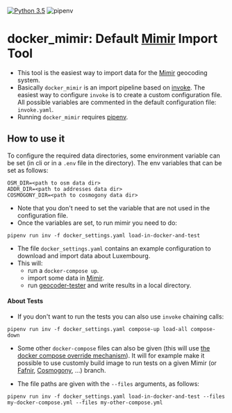 [![Python 3.5](https://img.shields.io/badge/python-3.5-blue.svg)](https://www.python.org/downloads/release/python-350/)
![pipenv](https://img.shields.io/badge/pipenv->%3D%209.0.1-brightgreen.svg)

# docker_mimir: Default [Mimir](https://github.com/CanalTP/mimirsbrunn) Import Tool

- This tool is the easiest way to import data for the [Mimir](https://github.com/CanalTP/mimirsbrunn) geocoding system.
- Basically `docker_mimir` is an import pipeline based on [invoke](https://github.com/pyinvoke/invoke). The easiest way to configure `invoke` is to create a custom configuration file. All possible variables are commented in the default configuration file: `invoke.yaml`.
- Running `docker_mimir` requires [pipenv](https://github.com/pypa/pipenv).

## How to use it

To configure the required data directories, some environment variable can be set (in cli or in a `.env` file in the directory). The env variables that can be set as follows:

```env
OSM_DIR=<path to osm data dir>
ADDR_DIR=<path to addresses data dir>
COSMOGONY_DIR=<path to cosmogony data dir>
```

- Note that you don't need to set the variable that are not used in the configuration file.
- Once the variables are set, to run mimir you need to do:

```shell
pipenv run inv -f docker_settings.yaml load-in-docker-and-test
```

- The file `docker_settings.yaml` contains an example configuration to download and import data about Luxembourg.
- This will:
  * run a `docker-compose up`.
  * import some data in [Mimir](https://github.com/CanalTP/mimirsbrunn).
  * run [geocoder-tester](https://github.com/QwantResearch/geocoder-tester) and write results in a local directory.

#### About Tests

- If you don't want to run the tests you can also use `invoke` chaining calls:

```
pipenv run inv -f docker_settings.yaml compose-up load-all compose-down
```

- Some other `docker-compose` files can also be given (this will use [the docker compose override mechanism](https://docs.docker.com/compose/extends/#different-environments)). It will for example make it possible to use customly build image to run tests on a given Mimir (or [Fafnir](https://github.com/QwantResearch/fafnir), [Cosmogony](https://github.com/osm-without-borders/cosmogony), ...) branch.

- The file paths are given with the `--files` arguments, as follows:

```
pipenv run inv -f docker_settings.yaml load-in-docker-and-test --files my-docker-compose.yml --files my-other-compose.yml
```
